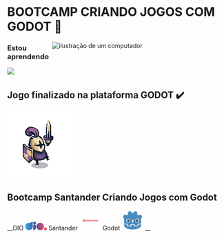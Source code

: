 ﻿# BOOTCAMP CRIANDO JOGOS COM GODOT 📜

<img src="https://raw.githubusercontent.com/MicaelliMedeiros/micaellimedeiros/master/image/computer-illustration.png" alt="ilustração de um computador" min-width="400px" max-width="400px" width="400px" align="right">

### Estou aprendendo 


<img src="https://cdn.jsdelivr.net/gh/devicons/devicon@latest/icons/javascript/javascript-original.svg" width="50px">


## Jogo finalizado na plataforma GODOT :heavy_check_mark:

<img src="/Warrior_Purple_1.png">

## Bootcamp Santander Criando Jogos com Godot 





 __DIO <img src="/logo-full.svg" width= "50px">   Santander  <img src="/santander-logo.png" width= "50px">  Godot    <img src="/godot.png" width= "50px"> __



          
          
          


#

